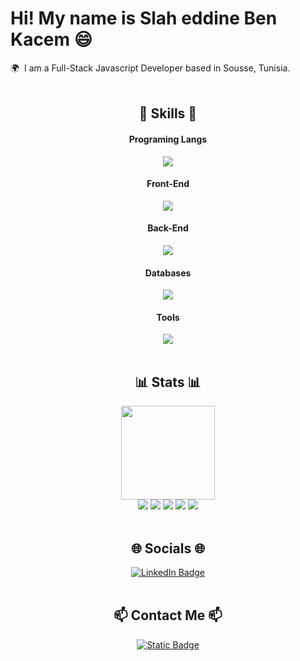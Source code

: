 Hi! My name is Slah eddine Ben Kacem 😄
========================================================================================================================================

🌍  I am a Full-Stack Javascript Developer based in Sousse, Tunisia.
<br/>
<br/>

<div align=center>
  <h2>💪 Skills 💪</h2>
  <div>
    <h4>Programing Langs</h4>
      <img src="https://skillicons.dev/icons?i=js,ts">
    <h4>Front-End</h4>
      <img src="https://skillicons.dev/icons?i=html,css,react,nextjs,tailwind,mui,redux">
    <h4>Back-End</h4>
      <img src="https://skillicons.dev/icons?i=nodejs,express,prisma,sequelize,nestjs">
    <h4>Databases</h4>
      <img src="https://skillicons.dev/icons?i=mysql,postgresql,mongodb">
    <h4>Tools</h4>
      <img src="https://skillicons.dev/icons?i=github,git,vscode,npm,bun,postman,vercel">
  </div>
  <br/>

  <div align=center> 
    <h2>📊 Stats 📊</h2>
    <img height=150px src="https://streak-stats.demolab.com?user=slahbk&theme=react"></br>
    <img src="https://github-profile-summary-cards.vercel.app/api/cards/profile-details?username=slahbk&theme=react">
    <img src="https://github-profile-summary-cards.vercel.app/api/cards/repos-per-language?username=slahbk&theme=react">
    <img src="https://github-profile-summary-cards.vercel.app/api/cards/most-commit-language?username=slahbk&theme=react">
    <img src="https://github-profile-summary-cards.vercel.app/api/cards/stats?username=slahbk&theme=react">
    <img src="https://github-profile-summary-cards.vercel.app/api/cards/productive-time?username=slahbk&theme=react&utcOffset=1">
  </div>
<br/>
  
  <h2>🌐 Socials 🌐</h2>
  <div>
    <a href="https://www.linkedin.com/in/slah-eddine-ben-kacem" target="_blank">
      <img src="https://img.shields.io/badge/LinkedIn-blue?style=for-the-badge&logo=linkedin&logoColor=white" alt="LinkedIn Badge"/>
    </a>
  </div>
  <br/>
  
  <h2>📫 Contact Me 📫</h2>
    <p>
      <a href="mailto:slah.eddine.ben.kacem@gmail.com">
        <img alt="Static Badge" src="https://img.shields.io/badge/-send%20email-red?style=social&logo=gmail">
      </a>
    </p>
</div>
